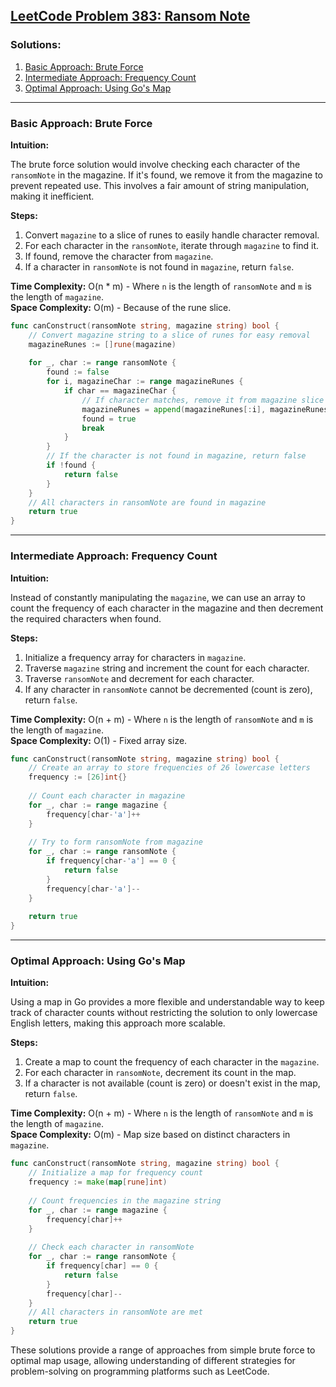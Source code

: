 ## [LeetCode Problem 383: Ransom Note](https://leetcode.com/problems/ransom-note/)

### Solutions:
1. [Basic Approach: Brute Force](#basic-approach-brute-force)
2. [Intermediate Approach: Frequency Count](#intermediate-approach-frequency-count)
3. [Optimal Approach: Using Go's Map](#optimal-approach-using-gos-map)

---

### Basic Approach: Brute Force

**Intuition:**

The brute force solution would involve checking each character of the `ransomNote` in the magazine. If it's found, we remove it from the magazine to prevent repeated use. This involves a fair amount of string manipulation, making it inefficient.

**Steps:**

1. Convert `magazine` to a slice of runes to easily handle character removal.
2. For each character in the `ransomNote`, iterate through `magazine` to find it.
3. If found, remove the character from `magazine`.
4. If a character in `ransomNote` is not found in `magazine`, return `false`.

**Time Complexity:** O(n * m) - Where `n` is the length of `ransomNote` and `m` is the length of `magazine`.\
**Space Complexity:** O(m) - Because of the rune slice.

```go
func canConstruct(ransomNote string, magazine string) bool {
    // Convert magazine string to a slice of runes for easy removal
    magazineRunes := []rune(magazine)
    
    for _, char := range ransomNote {
        found := false
        for i, magazineChar := range magazineRunes {
            if char == magazineChar {
                // If character matches, remove it from magazine slice
                magazineRunes = append(magazineRunes[:i], magazineRunes[i+1:]...)
                found = true
                break
            }
        }
        // If the character is not found in magazine, return false
        if !found {
            return false
        }
    }
    // All characters in ransomNote are found in magazine
    return true
}
```

---

### Intermediate Approach: Frequency Count

**Intuition:**

Instead of constantly manipulating the `magazine`, we can use an array to count the frequency of each character in the magazine and then decrement the required characters when found.

**Steps:**

1. Initialize a frequency array for characters in `magazine`.
2. Traverse `magazine` string and increment the count for each character.
3. Traverse `ransomNote` and decrement for each character.
4. If any character in `ransomNote` cannot be decremented (count is zero), return `false`.

**Time Complexity:** O(n + m) - Where `n` is the length of `ransomNote` and `m` is the length of `magazine`.\
**Space Complexity:** O(1) - Fixed array size.

```go
func canConstruct(ransomNote string, magazine string) bool {
    // Create an array to store frequencies of 26 lowercase letters
    frequency := [26]int{}
    
    // Count each character in magazine
    for _, char := range magazine {
        frequency[char-'a']++
    }
    
    // Try to form ransomNote from magazine
    for _, char := range ransomNote {
        if frequency[char-'a'] == 0 {
            return false
        }
        frequency[char-'a']--
    }
    
    return true
}
```

---

### Optimal Approach: Using Go's Map

**Intuition:**

Using a map in Go provides a more flexible and understandable way to keep track of character counts without restricting the solution to only lowercase English letters, making this approach more scalable.

**Steps:**

1. Create a map to count the frequency of each character in the `magazine`.
2. For each character in `ransomNote`, decrement its count in the map.
3. If a character is not available (count is zero) or doesn't exist in the map, return `false`.

**Time Complexity:** O(n + m) - Where `n` is the length of `ransomNote` and `m` is the length of `magazine`.\
**Space Complexity:** O(m) - Map size based on distinct characters in `magazine`.

```go
func canConstruct(ransomNote string, magazine string) bool {
    // Initialize a map for frequency count
    frequency := make(map[rune]int)
    
    // Count frequencies in the magazine string
    for _, char := range magazine {
        frequency[char]++
    }
    
    // Check each character in ransomNote
    for _, char := range ransomNote {
        if frequency[char] == 0 {
            return false
        }
        frequency[char]--
    }
    // All characters in ransomNote are met
    return true
}
```

These solutions provide a range of approaches from simple brute force to optimal map usage, allowing understanding of different strategies for problem-solving on programming platforms such as LeetCode.

